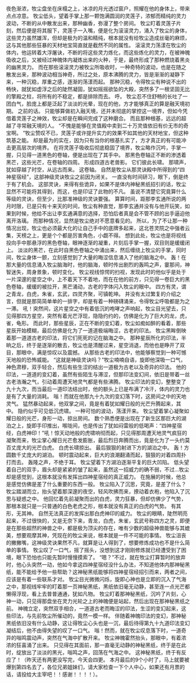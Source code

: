 夜色渐浓，牧尘盘坐在床榻之上，冰凉的月光透过窗户，照耀在他的身体上，带来点点凉意。
牧尘低头，望着手掌上那一颗饱满圆润的灵莲子，浓郁而精纯的灵力波动，不断的从中散发出来，那种幽香，弥漫了整个房间。
牧尘盯着灵莲子片刻，然后便是将其服下，灵莲子一入嘴，便是化为滚滚灵力，涌入了牧尘的身体，这些灵力虽然雄浑，但却是极为的温和精纯，根本就没有给牧尘造成丝毫的麻烦，这与其他那些狂暴的天材地宝简直就是截然不同的属性。
滚滚灵力荡漾在牧尘的体内，他运转着大浮屠诀，不断的将这些灵力炼化，而这些炼化的灵力，在被神魄吸收之后，又被经过神魄体内凝炼出来的火种，于是，最终形成了那种燃烧着黑炎的幽黑灵力。
而在那些滚滚灵力被牧尘所吸收时，一种奇特的波动，也是在随之散发出来，那种波动相当神奇，所过之处，原本沸腾的灵力，皆是渐渐的凝静下来，一种沉稳，厚重之感，逐渐的荡漾而起。
那种沉稳，令得牧尘有种说不出的畅快，就犹如虚浮之后的陡然凝固，犹如摇摇欲坠的大殿，突然多了一根坚固无比的擎殿之柱，将所有的不稳定，都是排除而去。
呼。
牧尘忍不住舒畅的长吐了一团白气，脸庞上都是泛起了淡淡的光晕，现在的他，方才能够真正的算是融天境初期。
之前的话。
只能够算做初入融天境，还并未彻底的掌控这一境界，但如今凭借着灵莲子之神效，牧尘却是在瞬间完成了这种磨合。
而且那种根基，远远的超越了寻常融天境的人。
“不愧是能够在灵值殿中卖到二十万灵值依旧有价无市的奇宝啊。
”牧尘赞叹不已，灵莲子或许提升实力的效果不如其他的天材地宝，但这种筑基之能。
却是最为的实在，因为只有当你的根基扎实了，方才真正的有可能冲击更高层次的境界。
在将灵莲子吸收后彻底稳固了境界，牧尘略作沉吟，手掌一握，只见得一道黑色的卷轴，便是出现在了其手中。
那黑色卷轴正不断的渗透着黑芒，这些光芒，在卷轴的四周。
形成四道古老兽影。
它们彼此长啸。
那啸声，犹如穿越了时空，从远古而来。
这卷轴。
自然是牧尘从那灵诀殿中所得到的“四神星宿经”，这部神级灵诀牧尘之前因为闭关。
一直没有时间研习，眼下，倒是终于有了机会。
这部灵诀，来得有些诡异，如果不是体内神秘黑纸招引的话，牧尘显然不可能将其得到，而这，也是印证了此物的不凡。
虽说不清楚它究竟算什么等级的灵诀，但至少，比那准神级的灵诀要强。
算算时间，距那李玄通所说的两月时限，已是只有十来天的时间，牧尘有种直觉，那李玄通并没有与他开玩笑，如果到时候，他给不出让李玄通满意的选择，恐怕后者真是会不管不顾的出手逼迫他离开洛璃。
而那种情况，显然是牧尘绝对不愿意看见的。
所以，为了不让那一种情况出现，牧尘也必须最大化的让自己手中的底牌多起来，这北苍灵院之中强者云集，天榜之上，更是个个都是厉害角色，小觑不得。
想到此处，牧尘也是将视线投向手中那悬浮的黑色卷轴，眼神逐渐的凝重，片刻后手掌一握，双目则是缓缓闭上。
淡淡的黑芒，在此时自黑色卷轴之中涌出来，然后缠绕上牧尘的手掌，同时间，牧尘身体一颤，立刻感觉到了大量的晦涩信息涌入了他的脑海之中。
轰！在那大量的信息涌入牧尘脑海时，他的脑海，顿时传出剧烈的轰鸣之声，霎那间，神智迷失，周身景象，顿时变化。
牧尘视线惊愕的扫视，发现此时的他似乎是处于一片深邃的星空之中，上不着天下不着地，而在在他的前方，只见得一卷巨大的黑色卷轴，缓缓的被拉开，黑芒涌动，古老的字体闪入牧尘的眼中。
四方有灵，谓之青龙，白虎，朱雀，玄武，四灵齐聚，可镇乾坤。
并没有太过繁复的介绍之言，但就是那简简单单的一排字，却是有着一种磅礴涌来，令得牧尘呼吸都是为之一滞。
吼！突然间，这片星空之中有着低沉的咆哮之声响起，牧尘目光望去，只见得那四方星空，突然有着光芒浮现，隐隐约约的，仿佛是化为了巨大的龙，虎，雀，龟形。
而此时，那些星辰，正在不断的变幻着，牧尘如痴如醉的看着，那些星辰开始模糊，最后仿佛是化为了一道道极端晦涩，古老的印法。
牧尘黑眸倒映着那一道道古老的印法，将它们死死的记在脑海之中。
那种星辰所化的印法，半晌之后，终于是逐渐的散去，牧尘也是清醒过来，星空消退，而他也是睁开了双目，那眼中，满是惊叹以及震撼。
从那些古老的印法中，他能够察觉到一种可憾天地般的恐怖威能。
“这就是神级灵诀吗？”牧尘喃喃自语，旋即他深吸一口气，神色肃穆，双手轻合，然后有些生涩的结出一道极为古老以及奇异的印法。
他的印法，一道道的变幻着，虽然有些陌生与滞涩，但那印法变幻间，依旧是带着一丝古老浩瀚之气，引动着周遭天地灵气都是有些沸腾。
牧尘印法的变幻，整整变了九十九次，而当最后一道印法结出时，他的额头上已是布满了冷汗，体内的灵力也是有了大量的消耗。
嗡！而就在他那九十九次的变幻落下时，这房间之中的天地灵气。
猛然暴动起来，他双掌之间，竟是有着犹如耀日般的光芒升腾起来，其中。
隐约似乎可见低沉虎啸。
一种可怕的波动，荡漾开来。
牧尘望着掌心凝聚如耀日般的光芒，身形一动，掠出房间。
数个熟悉便是出现在了新生区那巨大的湖泊之上，旋即手印推出，喉咙间，也是传出了犹如闷雷般的低喝声：“四神星宿经，白虎神印！”吼！惊天动地般的虎啸响彻而起，只见得那周遭天地灵气疯狂的凝聚而来，牧尘掌心耀日光芒愈发膨胀，最后烈日奔腾而出，竟是化为了一头约莫百丈庞大的光芒白虎。
白虎长啸掠出。
最后狠狠的射进下方的湖泊之中。
轰！方圆数千丈庞大的湖泊。
顿时震动起来，巨大的浪潮翻涌而起，狠狠的对着四周扑打而去。
轰隆之声，不绝于耳。
牧尘望着下方湖泊逐渐平复的巨大凹陷。
低头望着自己的双手，眉头却是紧紧的皱了起来，虽然这一招威力的确不弱，不过...牧尘却是感觉到，这根本就没有发挥出四神星宿经的真正威力。
在施展的时候，他总是感觉仿佛是差了什么重要的东西一般。
牧尘陷入了沉思，究竟，是差了什么？牧尘踏湖而立，抬头望着那深邃的夜空，轻风吹拂而来，撩动着衣袍，他陷入了沉思与疑惑之中。
他回忆着先前凝聚而出的白虎，灵力狂暴，但却仿佛少了气势，那根本就只是一只普通的白色老虎之形，根本就没有真正的白虎的气势。
有其形，无其神。
自然无法真正的发挥出那白虎神印的威力。
牧尘的眼睛，陡然明亮起来，不过很快的，又是无奈下来，青龙，白虎，朱雀，玄武号称四方之灵，即便是在那些超然的神兽之中，都是极为顶尖的存在，唯有少数的超级神兽能够与其媲美，想要观摩其神，凭现在的牧尘来说，根本就是一件不可能的事情。
牧尘沮丧的撇撇嘴，这神级灵诀果然不凡，就算是让人得到了，想要修炼成功也不是什么简单的事情。
牧尘叹了一口气，摇了摇头，没想到这才刚刚修炼就已经遭受到了困境，眼下恐怕也只能先暂时慢慢摸索了。
“嗯？”不过，就在牧尘打算暂时的放弃时，他心头突然一动，他如今拿这四神星宿经没什么办法，不知道他体内那神秘黑纸，能不能给予他一些帮助？这神秘黑纸能够将四神星宿经招引而来，两者之间，应该是有着一些联系才对。
牧尘目光微微闪烁，旋即心神也是立即的沉入了气海之中，那视线牢牢的盯着那一页神秘黑纸，黑纸依旧毫无动静，甚至连一点光芒都懒得浮现，看上去普普通通，犹如凡物。
牧尘盯着那神秘黑纸，沉吟了片刻，心神一动，只见得那盘坐在灵力光轮之上的神魄便是站起，然后出现在那神秘黑纸之前。
神魄立定，突然双手相合，一道道古老而晦涩的印法，生涩的变幻起来，这些印法，与先前牧尘所催动的，竟然一模一样。
伴随着神魄印法的变幻，那神秘黑纸依旧没有什么动静，这让得牧尘心头也是一沉，最后待得第九十九道印法变幻凝结后，他不由得失望的叹了一口气。
嗡！然而，就在牧尘叹息落下时，一道奇异的嗡鸣震动声，突然在气海中扩散开来。
牧尘神魄霍然抬头，那眼中，有着浓浓的狂喜涌了出来。
只见得在其面前，那一直毫无动静的神秘黑纸，终于是在此时，绽放出了淡淡的黑光，嗡鸣之声，回荡在气海之中。
这神秘黑纸，终于有反应了！（昨天还有两更没写完，今天会四更。
本月最后的9个小时了，马上就要被爆到第四名去了，各位兄弟姐妹们，请大家检查一下个人中心，如果还有月票的话，请投给大主宰吧！！感谢！！！！）。
